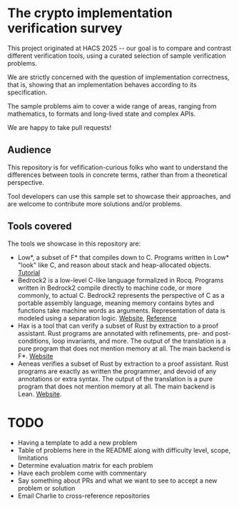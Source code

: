 # The crypto implementation verification survey

This project originated at HACS 2025 -- our goal is to compare and contrast different verification
tools, using a curated selection of sample verification problems.

We are strictly concerned with the question of implementation correctness, that is, showing that an
implementation behaves according to its specification.

The sample problems aim to cover a wide range of areas, ranging from mathematics, to formats and
long-lived state and complex APIs.

We are happy to take pull requests!

## Audience

This repository is for vefification-curious folks who want to understand the differences between
tools in concrete terms, rather than from a theoretical perspective.

Tool developers can use this sample set to showcase their approaches, and are welcome to contribute
more solutions and/or problems.

## Tools covered

The tools we showcase in this repository are:
- Low\*, a subset of F\* that compiles down to C. Programs written in Low\* "look" like C, and
  reason about stack and heap-allocated objects.
  [Tutorial](https://fstarlang.github.io/lowstar/html/index.html)
- Bedrock2 is a low-level C-like language formalized in Rocq. Programs written in Bedrock2 compile
  directly to machine code, or more commonly, to actual C. Bedrock2 represents the perspective of C
  as a portable assembly language, meaning memory contains bytes and functions take machine words as
  arguments. Representation of data is modeled using a separation logic.
  [Website](https://github.com/mit-plv/bedrock2),
  [Reference](http://adam.chlipala.net/theses/andreser.pdf)
- Hax is a tool that can verify a subset of Rust by extraction to a proof assistant. Rust programs
  are annotated with refinements, pre- and post-conditions, loop invariants, and more. The output of
  the translation is a pure program that does not mention memory at all. The main backend is F\*.
  [Website](https://hax.cryspen.com)
- Aeneas verifies a subset of Rust by extraction to a proof assistant. Rust programs are exactly as
  written the programmer, and devoid of any annotations or extra syntax. The output of the
  translation is a pure program that does not mention memory at all. The main backend is Lean.
  [Website](https://aeneasverif.github.io).

# TODO

- Having a template to add a new problem
- Table of problems here in the README along with difficulty level, scope, limitations
- Determine evaluation matrix for each problem
- Have each problem come with commentary
- Say something about PRs and what we want to see to accept a new problem or solution
- Email Charlie to cross-reference repositories
